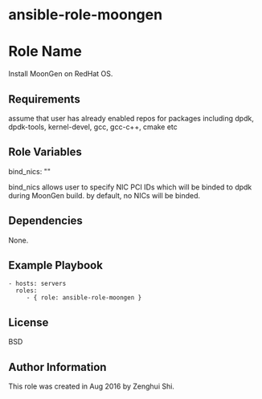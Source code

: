 # ansible-role-moongen

Role Name
=========

Install MoonGen on RedHat OS.

Requirements
------------

assume that user has already enabled repos for packages including dpdk, dpdk-tools, kernel-devel, gcc, gcc-c++, cmake etc

Role Variables
--------------

bind_nics: ""

bind_nics allows user to specify NIC PCI IDs which will be binded to dpdk during MoonGen build. by default, no NICs will be binded.

Dependencies
------------

None.

Example Playbook
----------------


    - hosts: servers
      roles:
         - { role: ansible-role-moongen }

License
-------

BSD

Author Information
------------------

This role was created in Aug 2016 by Zenghui Shi.
